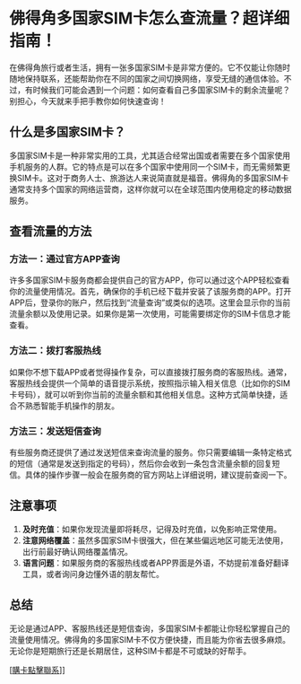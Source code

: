 # 佛得角多国家SIM卡怎么查流量？超详细指南！

在佛得角旅行或者生活，拥有一张多国家SIM卡是非常方便的。它不仅能让你随时随地保持联系，还能帮助你在不同的国家之间切换网络，享受无缝的通信体验。不过，有时候我们可能会遇到一个问题：如何查看自己多国家SIM卡的剩余流量呢？别担心，今天就来手把手教你如何快速查询！

## 什么是多国家SIM卡？

多国家SIM卡是一种非常实用的工具，尤其适合经常出国或者需要在多个国家使用手机服务的人群。它的特点是可以在多个国家中使用同一个SIM卡，而无需频繁更换SIM卡。这对于商务人士、旅游达人来说简直就是福音。佛得角的多国家SIM卡通常支持多个国家的网络运营商，这样你就可以在全球范围内使用稳定的移动数据服务。

## 查看流量的方法

### 方法一：通过官方APP查询

许多多国家SIM卡服务商都会提供自己的官方APP，你可以通过这个APP轻松查看你的流量使用情况。首先，确保你的手机已经下载并安装了该服务商的APP。打开APP后，登录你的账户，然后找到“流量查询”或类似的选项。这里会显示你的当前流量余额以及使用记录。如果你是第一次使用，可能需要绑定你的SIM卡信息才能查看。

### 方法二：拨打客服热线

如果你不想下载APP或者觉得操作复杂，可以直接拨打服务商的客服热线。通常，客服热线会提供一个简单的语音提示系统，按照指示输入相关信息（比如你的SIM卡号码），就可以听到你当前的流量余额和其他相关信息。这种方式简单快捷，适合不熟悉智能手机操作的朋友。

### 方法三：发送短信查询

有些服务商还提供了通过发送短信来查询流量的服务。你只需要编辑一条特定格式的短信（通常是发送到指定的号码），然后你会收到一条包含流量余额的回复短信。具体的操作步骤一般会在服务商的官方网站上详细说明，建议提前查阅一下。

## 注意事项

1. **及时充值**：如果你发现流量即将耗尽，记得及时充值，以免影响正常使用。
2. **注意网络覆盖**：虽然多国家SIM卡很强大，但在某些偏远地区可能无法使用，出行前最好确认网络覆盖情况。
3. **语言问题**：如果服务商的客服热线或者APP界面是外语，不妨提前准备好翻译工具，或者询问身边懂外语的朋友帮忙。

## 总结

无论是通过APP、客服热线还是短信查询，多国家SIM卡都能让你轻松掌握自己的流量使用情况。佛得角的多国家SIM卡不仅方便快捷，而且能为你省去很多麻烦。无论你是短期旅行还是长期居住，这种SIM卡都是不可或缺的好帮手。

[[購卡點擊聯系](https://t.me/s/esim1088)]]